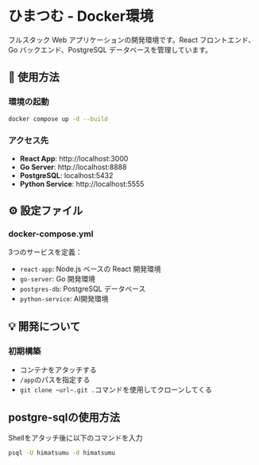 # ひまつむ - Docker環境

フルスタック Web アプリケーションの開発環境です。React フロントエンド、Go バックエンド、PostgreSQL データベースを管理しています。

## 🚀 使用方法

### 環境の起動
```bash
docker compose up -d --build
```

### アクセス先
- **React App**: http://localhost:3000
- **Go Server**: http://localhost:8888
- **PostgreSQL**: localhost:5432
- **Python Service**: http://localhost:5555

## ⚙️ 設定ファイル

### docker-compose.yml
3つのサービスを定義：
- `react-app`: Node.js ベースの React 開発環境
- `go-server`: Go 開発環境
- `postgres-db`: PostgreSQL データベース
- `python-service`: AI開発環境

## 💡 開発について
### 初期構築
- コンテナをアタッチする
- `/app`のパスを指定する
- `git clone ~url~.git .`コマンドを使用してクローンしてくる

## postgre-sqlの使用方法
Shellをアタッチ後に以下のコマンドを入力
```bash
psql -U himatsumu -d himatsumu
```
